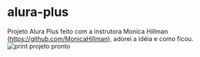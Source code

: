 # alura-plus

Projeto Alura Plus feito com a instrutora Monica Hillman (https://github.com/MonicaHillman), adorei a idéia e como ficou. 
![print projeto pronto](https://prnt.sc/TSdfZj_8nsAQ)
